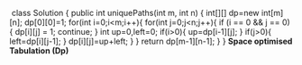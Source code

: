 ​
class Solution {
public int uniquePaths(int m, int n) {
int[][] dp=new int[m][n];
dp[0][0]=1;
for(int i=0;i<m;i++){
for(int j=0;j<n;j++){
if (i == 0 && j == 0) {
dp[i][j] = 1;
continue;
}
int up=0,left=0;
if(i>0){
up=dp[i-1][j];
}
if(j>0){
left=dp[i][j-1];
}
dp[i][j]=up+left;
}
}
return dp[m-1][n-1];
}
}
​
**Space optimised Tabulation (Dp)**